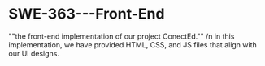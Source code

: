 # SWE-363---Front-End
""the front-end implementation of our project ConectEd."" /n
in this implementation, we have provided HTML, CSS, and JS files that align with our UI designs.

